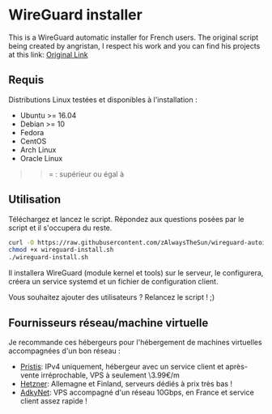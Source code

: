 # WireGuard installer
This is a WireGuard automatic installer for French users. The original script being created by angristan, I respect his work and you can find his projects at this link: [Original Link](https://github.com/angristan/wireguard-install)

## Requis

Distributions Linux testées et disponibles à l'installation :

- Ubuntu >= 16.04
- Debian >= 10
- Fedora
- CentOS
- Arch Linux
- Oracle Linux

> >= : supérieur ou égal à

## Utilisation

Téléchargez et lancez le script. Répondez aux questions posées par le script et il s'occupera du reste.

```bash
curl -O https://raw.githubusercontent.com/zAlwaysTheSun/wireguard-autoinstaller-french/master/wireguard-install.sh
chmod +x wireguard-install.sh
./wireguard-install.sh
```

Il installera WireGuard (module kernel et tools) sur le serveur, le configurera, créera un service systemd et un fichier de configuration client.

Vous souhaitez ajouter des utilisateurs ? Relancez le script ! ;)

## Fournisseurs réseau/machine virtuelle

Je recommande ces hébergeurs pour l'hébergement de machines virtuelles accompagnées d'un bon réseau :

- [Pristis](https://goo.gl/Xyd1Sc): IPv4 uniquement, hébergeur avec un service client et après-vente irréprochable, VPS à seulement \3.99€/m
- [Hetzner](https://hetzner.cloud/?ref=ywtlvZsjgeDq): Allemagne et Finland, serveurs dédiés à prix très bas !
- [AdkyNet](https://goo.gl/qXrNLK): VPS accompagné d'un réseau 10Gbps, en France et service client assez rapide !
